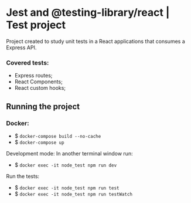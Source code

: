 # Jest and @testing-library/react | Test project

Project created to study unit tests in a React applications that consumes a Express API.

### Covered tests:
- Express routes;
- React Components;
- React custom hooks;

## Running the project

### Docker:
- $ `docker-compose build --no-cache`
- $ `docker-compose up`

Development mode:
In another terminal window run:
- $ `docker exec -it node_test npm run dev`

Run the tests:
- $ `docker exec -it node_test npm run test` 
- $ `docker exec -it node_test npm run testWatch`
